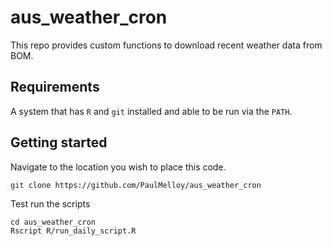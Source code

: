 # aus_weather_cron  

This repo provides custom functions to download recent weather data from BOM. 

## Requirements  

A system that has `R` and `git` installed and able to be run via the `PATH`.  

## Getting started  

Navigate to the location you wish to place this code.  

```bash
git clone https://github.com/PaulMelloy/aus_weather_cron
```

Test run the scripts

```bach
cd aus_weather_cron
Rscript R/run_daily_script.R
```